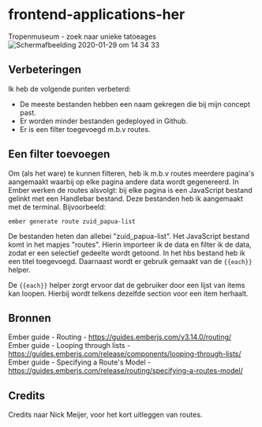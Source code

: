 # frontend-applications-her
Tropenmuseum - zoek naar unieke tatoeages
![Schermafbeelding 2020-01-29 om 14 34 33](https://user-images.githubusercontent.com/45489420/73361113-9334c400-42a4-11ea-8cdf-1ddbe8c5983a.png)

## Verbeteringen
Ik heb de volgende punten verbeterd:
* De meeste bestanden hebben een naam gekregen die bij mijn concept past.
* Er worden minder bestanden gedeployed in Github.
* Er is een filter toegevoegd m.b.v routes.


## Een filter toevoegen
Om (als het ware) te kunnen filteren, heb ik m.b.v routes meerdere pagina's aangemaakt waarbij op elke pagina andere data wordt gegenereerd.
In Ember werken de routes alsvolgt: bij elke pagina is een JavaScript bestand gelinkt met een Handlebar bestand. Deze bestanden heb ik aangemaakt met de terminal. Bijvoorbeeld:

`ember generate route zuid_papua-list`

De bestanden heten dan allebei "zuid_papua-list". 
Het JavaScript bestand komt in het mapjes "routes". Hierin importeer ik de data en filter ik de data, zodat er een selectief gedeelte wordt getoond. In het hbs bestand heb ik een titel toegevoegd. Daarnaast wordt er gebruik gemaakt van de `{{each}}` helper.

De `{{each}}` helper zorgt ervoor dat de gebruiker door een lijst van items kan loopen. Hierbij wordt telkens dezelfde section voor een item herhaalt.


## Bronnen
Ember guide - Routing - https://guides.emberjs.com/v3.14.0/routing/ <br>
Ember guide - Looping through lists - https://guides.emberjs.com/release/components/looping-through-lists/ <br>
Ember guide - Specifying a Route's Model - https://guides.emberjs.com/release/routing/specifying-a-routes-model/


## Credits
Credits naar Nick Meijer, voor het kort uitleggen van routes.

